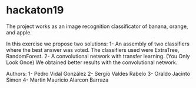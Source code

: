 # hackaton19
The project works as an image recognition classificator of banana, orange, and apple.

In this exercise we propose two solutions:
1- An assembly of two classifiers where the best answer was voted. The classifiers used were ExtraTree, RandomForest.
2- A convolutional network with transfer learning. (You Only Look Once)
We obtained better results with the convolutional network. 

Authors:
1- Pedro Vidal González
2- Sergio Valdes Rabelo
3- Oraldo Jacinto Simon 
4- Martin Mauricio Alarcon Barraza
